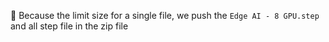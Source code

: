 📝 Because the limit size for a single file, we push the `Edge AI - 8 GPU.step` and all step file in the zip file